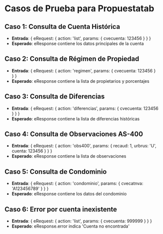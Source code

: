 # Casos de Prueba para Propuestatab

## Caso 1: Consulta de Cuenta Histórica
- **Entrada**: { eRequest: { action: 'list', params: { cvecuenta: 123456 } } }
- **Esperado**: eResponse contiene los datos principales de la cuenta

## Caso 2: Consulta de Régimen de Propiedad
- **Entrada**: { eRequest: { action: 'regimen', params: { cvecuenta: 123456 } } }
- **Esperado**: eResponse contiene la lista de propietarios y porcentajes

## Caso 3: Consulta de Diferencias
- **Entrada**: { eRequest: { action: 'diferencias', params: { cvecuenta: 123456 } } }
- **Esperado**: eResponse contiene la lista de diferencias históricas

## Caso 4: Consulta de Observaciones AS-400
- **Entrada**: { eRequest: { action: 'obs400', params: { recaud: 1, urbrus: 'U', cuenta: 123456 } } }
- **Esperado**: eResponse contiene la lista de observaciones

## Caso 5: Consulta de Condominio
- **Entrada**: { eRequest: { action: 'condominio', params: { cvecatnva: 'A123456789' } } }
- **Esperado**: eResponse contiene los datos del condominio

## Caso 6: Error por cuenta inexistente
- **Entrada**: { eRequest: { action: 'list', params: { cvecuenta: 999999 } } }
- **Esperado**: eResponse.error indica 'Cuenta no encontrada'
